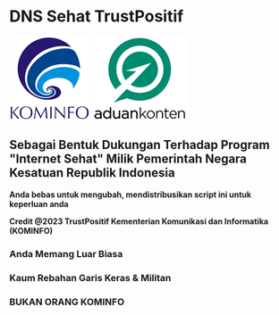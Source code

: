# **DNS Sehat TrustPositif**

![Kominfo](/asset/kominfo_.png) ![Aduan Content](/asset/aduan_content.png)

## **Sebagai Bentuk Dukungan Terhadap Program "Internet Sehat" Milik Pemerintah Negara Kesatuan Republik Indonesia**


**Anda bebas untuk mengubah, mendistribusikan script ini untuk keperluan anda**

**Credit @2023 TrustPositif Kementerian Komunikasi dan Informatika (KOMINFO)**

### Anda Memang Luar Biasa
 
### Kaum Rebahan Garis Keras & Militan

### BUKAN ORANG KOMINFO 
